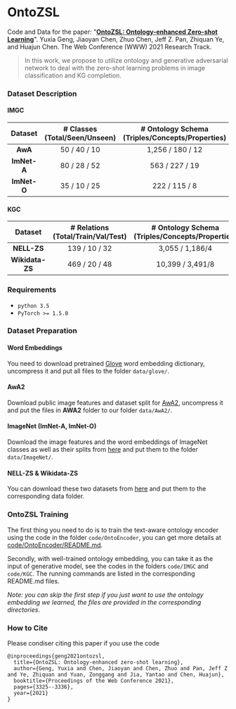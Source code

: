 # OntoZSL

Code and Data for the paper: "[**OntoZSL: Ontology-enhanced Zero-shot Learning**](https://dl.acm.org/doi/10.1145/3442381.3450042)".
Yuxia Geng, Jiaoyan Chen, Zhuo Chen, Jeff Z. Pan, Zhiquan Ye, and Huajun Chen.
The Web Conference (WWW) 2021 Research Track.
> In this work, we propose to utilize ontology and generative adversarial network to deal with the zero-shot learning problems in image classification and KG completion.

### Dataset Description

#### IMGC
|Dataset| # Classes (Total/Seen/Unseen) | # Ontology Schema (Triples/Concepts/Properties) |  
|:------:|:------:|:------:| 
|**AwA**|50 / 40 / 10| 1,256 / 180 / 12| 
|**ImNet-A**|80 / 28 / 52|563 / 227 / 19|
|**ImNet-O**|35 / 10 / 25|222 / 115 / 8| 

#### KGC
|Dataset| # Relations (Total/Train/Val/Test) | # Ontology Schema (Triples/Concepts/Properties) |
|:------:|:------:|:------:|
|**NELL-ZS**|139 / 10 / 32| 3,055 / 1,186/4|
|**Wikidata-ZS**|469 / 20 / 48|10,399 / 3,491/8|


### Requirements
- `python 3.5`
- `PyTorch >= 1.5.0`

### Dataset Preparation

#### Word Embeddings
You need to download pretrained [Glove](http://nlp.stanford.edu/data/glove.6B.zip) word embedding dictionary, uncompress it and put all files to the folder `data/glove/`.


#### AwA2
Download public image features and dataset split for [AwA2](http://datasets.d2.mpi-inf.mpg.de/xian/xlsa17.zip), uncompress it and put the files in **AWA2** folder to our folder `data/AwA2/`.


#### ImageNet (ImNet-A, ImNet-O)

Download the image features and the word embeddings of ImageNet classes as well as their splits from [here](https://drive.google.com/drive/folders/1An6nLXRRvlKSCbJoKKlqTNDvgN7PyvvW?usp=sharing) and put them to the folder `data/ImageNet/`.


#### NELL-ZS & Wikidata-ZS
You can download these two datasets from [here](https://github.com/Panda0406/Zero-shot-knowledge-graph-relational-learning) and put them to the corresponding data folder.


### OntoZSL Training
The first thing you need to do is to train the text-aware ontology encoder using the code in the folder `code/OntoEncoder`, you can get more details at [code/OntoEncoder/README.md](code/OntoEncoder/README.md).

Secondly, with well-trained ontology embedding, you can take it as the input of generative model, see the codes in the folders `code/IMGC` and `code/KGC`. The running commands are listed in the corresponding README.md files.

*Note: you can skip the first step if you just want to use the ontology embedding we learned, the files are provided in the corresponding directories*.

### How to Cite
Please condiser citing this paper if you use the code
```bigquery
@inproceedings{geng2021ontozsl,
  title={OntoZSL: Ontology-enhanced zero-shot learning},
  author={Geng, Yuxia and Chen, Jiaoyan and Chen, Zhuo and Pan, Jeff Z and Ye, Zhiquan and Yuan, Zonggang and Jia, Yantao and Chen, Huajun},
  booktitle={Proceedings of the Web Conference 2021},
  pages={3325--3336},
  year={2021}
}
```
